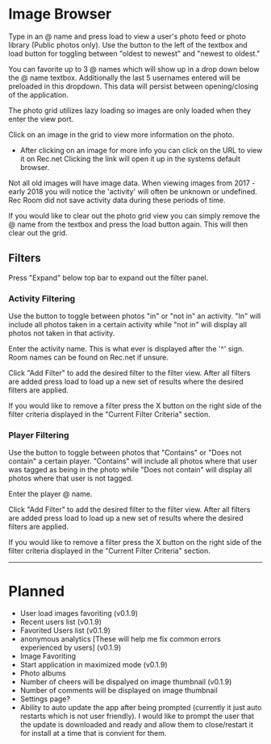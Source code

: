 # Image Browser

Type in an @ name and press load to view a user's photo feed or photo library (Public photos only).  Use the button to the left of the textbox and load button for toggling between "oldest to newest" and "newest to oldest."  

You can favorite up to 3 @ names which will show up in a drop down below the @ name textbox.  Additionally the last 5 usernames entered will be preloaded in this dropdown.  This data will persist between opening/closing of the application.

The photo grid utilizes lazy loading so images are only loaded when they enter the view port.

Click on an image in the grid to view more information on the photo.
- After clicking on an image for more info you can click on the URL to view it on Rec.net  Clicking the link will open it up in the systems default browser.

Not all old images will have image data.  When viewing images from 2017 - early 2018 you will notice the 'activity' will often be unknown or undefined.  Rec Room did not save activity data during these periods of time.

If you would like to clear out the photo grid view you can simply remove the @ name from the textbox and press the load button again.  This will then clear out the grid.

##  Filters
Press "Expand" below top bar to expand out the filter panel.

### Activity Filtering
Use the button to toggle between photos "in" or "not in" an activity.  "In" will include all photos taken in a certain activity while "not in" will display all photos not taken in that activity.

Enter the activity name.  This is what ever is displayed after the '^' sign.  Room names can be found on Rec.net if unsure. 

Click "Add Filter" to add the desired filter to the filter view.  After all filters are added press load to load up a new set of results where the desired filters are applied.

If you would like to remove a filter press the X button on the right side of the filter criteria displayed in the "Current Filter Criteria" section.

### Player Filtering
Use the button to toggle between photos that "Contains" or "Does not contain" a certain player.  "Contains" will include all photos where that user was tagged as being in the photo while "Does not contain" will display all photos where that user is not tagged.

Enter the player @ name. 

Click "Add Filter" to add the desired filter to the filter view.  After all filters are added press load to load up a new set of results where the desired filters are applied.

If you would like to remove a filter press the X button on the right side of the filter criteria displayed in the "Current Filter Criteria" section.


------------

# Planned
- User load images favoriting (v0.1.9)
- Recent users list (v0.1.9)
- Favorited Users list (v0.1.9)
- anonymous analytics [These will help me fix common errors experienced by users] (v0.1.9)
- Image Favoriting
- Start application in maximized mode (v0.1.9)
- Photo albums
- Number of cheers will be dispalyed on image thumbnail (v0.1.9)
- Number of comments will be displayed on image thumbnail
- Settings page?
- Ability to auto update the app after being prompted (currently it just auto restarts which is not user friendly).  I would like to prompt the user that the update is downloaded and ready and allow them to close/restart it for install at a time that is convient for them.
